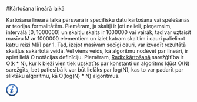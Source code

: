 #Kārtošana lineārā laikā

Kārtošana lineārā laikā pārsvarā ir specifisku datu kārtošana vai spēlēšanās ar teorijas formalitātēm. Piemēram, ja skaitļi ir ļoti nelieli, pieņemsim, intervālā [0, 1000000] un skaitļu skaits ir 1000000 vai vairāk, tad var uztaisīt masīvu M ar 1000000 elementiem un iziet katram skaitlim i cauri palielinot katru reizi M[i] par 1. Tad, izejot masīvam secīgi cauri, var izvadīt rezultātā skaitļus sakārtotā veidā. Vēl viens veids, kā algoritmu nodēvēt par lineāri, ir apiet lielā O notācijas definīciju. Piemēram, <a href="http://en.wikipedia.org/wiki/Radix_sort" target="_blank">Radix kārtošanā</a> sarežģītība ir O(k * N), kur k bieži vien tiek uzskatīts par konstanti un algoritms kļūst O(N) sarežģīts, bet patiesībā k var būt lielāks par log(N), kas to var padarīt par sliktāku algoritmu, kā O(log(N) * N) algoritmus.

<a href="http://en.wikipedia.org/wiki/Sorting_algorithm" target="_blank">![Vairāk informācija](/media/theory/information.png)</a>
